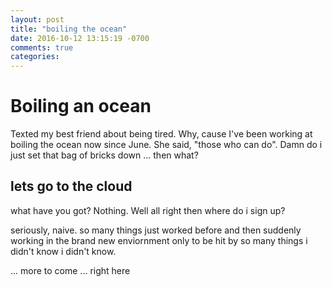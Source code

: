 ```yaml
---
layout: post
title: "boiling the ocean"
date: 2016-10-12 13:15:19 -0700
comments: true
categories:
---
```


# Boiling an ocean

Texted my best friend about being tired.  Why, cause I've been working at boiling the ocean now since June.  She said, "those who can do".  Damn do i just set that bag of bricks down ... then what?

## lets go to the cloud

what have you got?  Nothing.  Well all right then where do i sign up?

seriously, naive.  so many things just worked before and then suddenly working in the brand new enviornment only to be hit by so many things i didn't know i didn't know.

... more to come ... right here

